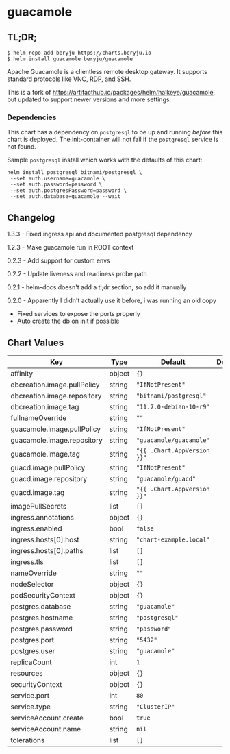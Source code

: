 guacamole
=========

## TL;DR;

```console
$ helm repo add beryju https://charts.beryju.io
$ helm install guacamole beryju/guacamole
```

Apache Guacamole is a clientless remote desktop gateway. It supports standard protocols like VNC, RDP, and SSH.

This is a fork of https://artifacthub.io/packages/helm/halkeye/guacamole, but updated to support newer versions and more settings.

### Dependencies

This chart has a dependency on ``postgresql`` to be up and running _before_ this chart is deployed. The init-container will not fail if the ``postgresql`` service is not found.

Sample ``postgresql`` install which works with the defaults of this chart:
```console
helm install postgresql bitnami/postgresql \
 --set auth.username=guacamole \
 --set auth.password=password \
 --set auth.postgresPassword=password \
 --set auth.database=guacamole --wait
```

## Changelog

1.3.3 - Fixed ingress api and documented postgresql dependency

1.2.3 - Make guacamole run in ROOT context

0.2.3 - Add support for custom envs

0.2.2 - Update liveness and readiness probe path

0.2.1 - helm-docs doesn't add a tl;dr section, so add it manually

0.2.0 - Apparently I didn't actually use it before, i was running an old copy

* Fixed services to expose the ports properly
* Auto create the db on init if possible



## Chart Values

| Key | Type | Default | Description |
|-----|------|---------|-------------|
| affinity | object | `{}` |  |
| dbcreation.image.pullPolicy | string | `"IfNotPresent"` |  |
| dbcreation.image.repository | string | `"bitnami/postgresql"` |  |
| dbcreation.image.tag | string | `"11.7.0-debian-10-r9"` |  |
| fullnameOverride | string | `""` |  |
| guacamole.image.pullPolicy | string | `"IfNotPresent"` |  |
| guacamole.image.repository | string | `"guacamole/guacamole"` |  |
| guacamole.image.tag | string | `"{{ .Chart.AppVersion }}"` |  |
| guacd.image.pullPolicy | string | `"IfNotPresent"` |  |
| guacd.image.repository | string | `"guacamole/guacd"` |  |
| guacd.image.tag | string | `"{{ .Chart.AppVersion }}"` |  |
| imagePullSecrets | list | `[]` |  |
| ingress.annotations | object | `{}` |  |
| ingress.enabled | bool | `false` |  |
| ingress.hosts[0].host | string | `"chart-example.local"` |  |
| ingress.hosts[0].paths | list | `[]` |  |
| ingress.tls | list | `[]` |  |
| nameOverride | string | `""` |  |
| nodeSelector | object | `{}` |  |
| podSecurityContext | object | `{}` |  |
| postgres.database | string | `"guacamole"` |  |
| postgres.hostname | string | `"postgresql"` |  |
| postgres.password | string | `"password"` |  |
| postgres.port | string | `"5432"` |  |
| postgres.user | string | `"guacamole"` |  |
| replicaCount | int | `1` |  |
| resources | object | `{}` |  |
| securityContext | object | `{}` |  |
| service.port | int | `80` |  |
| service.type | string | `"ClusterIP"` |  |
| serviceAccount.create | bool | `true` |  |
| serviceAccount.name | string | `nil` |  |
| tolerations | list | `[]` |  |

